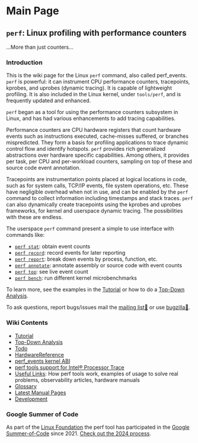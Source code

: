 # Main Page

## `perf`: Linux profiling with performance counters
...More than just counters...

### Introduction

This is the wiki page for the Linux `perf` command, also called perf_events. `perf` is powerful: it can instrument CPU performance counters, tracepoints, kprobes, and uprobes (dynamic tracing). It is capable of lightweight profiling. It is also included in the Linux kernel, under `tools/perf`, and is frequently updated and enhanced.

`perf` began as a tool for using the performance counters subsystem in Linux, and has had various enhancements to add tracing capabilities.

Performance counters are CPU hardware registers that count hardware events such as instructions executed, cache-misses suffered, or branches mispredicted. They form a basis for profiling applications to trace dynamic control flow and identify hotspots. `perf` provides rich generalized abstractions over hardware specific capabilities. Among others, it provides per task, per CPU and per-workload counters, sampling on top of these and source code event annotation.

Tracepoints are instrumentation points placed at logical locations in code, such as for system calls, TCP/IP events, file system operations, etc. These have negligible overhead when not in use, and can be enabled by the `perf` command to collect information including timestamps and stack traces. `perf` can also dynamically create tracepoints using the kprobes and uprobes frameworks, for kernel and userspace dynamic tracing. The possibilities with these are endless.

The userspace `perf` command present a simple to use interface with commands like:

- [`perf stat`](/tutorial/#counting-with-perf-stat): obtain event counts
- [`perf record`](/tutorial/#sampling-with-perf-record): record events for later reporting
- [`perf report`](/tutorial/#sampling-with-perf-record): break down events by process, function, etc.
- [`perf annotate`](/tutorial/#sample-analysis-with-perf-report): annotate assembly or source code with event counts
- [`perf top`](/tutorial/#live-analysis-with-perf-top): see live event count 
- [`perf bench`](/tutorial/#benchmarking-with-perf-bench): run different kernel microbenchmarks

To learn more, see the examples in the [Tutorial](./tutorial.md) or how to do a [Top-Down Analysis](./top-down-analysis.md).

To ask questions, report bugs/issues mail the [mailing list📨](https://lore.kernel.org/linux-perf-users/) or use [bugzilla🐞](https://bugzilla.kernel.org/buglist.cgi?bug_status=__open__&order=changeddate%20DESC%2Cpriority%2Cbug_severity&product=Tracing%2FProfiling&query_format=advanced).

### Wiki Contents

- [Tutorial](./tutorial.md)
- [Top-Down Analysis](./top-down-analysis.md)
- [Todo](./todo.md)
- [HardwareReference](./hardwarereference.md)
- [perf_events kernel ABI](./perf_events-kernel-abi.md)
- [perf tools support for Intel® Processor Trace](./perf-tools-support-for-intel-processor-trace.md)
- [Useful Links](./useful-links.md): How perf tools work, examples of usage to solve real problems, observability articles, hardware manuals
- [Glossary](./glossary.md)
- [Latest Manual Pages](./latest-manual-pages.md)
- [Development](./development.md)

### Google Summer of Code

As part of the [Linux Foundation](https://www.linuxfoundation.org/) the perf tool has participated in the [Google Summer-of-Code](https://summerofcode.withgoogle.com/) since 2021. [Check out the 2024 process](https://wiki.linuxfoundation.org/gsoc/2024-gsoc-perf).
